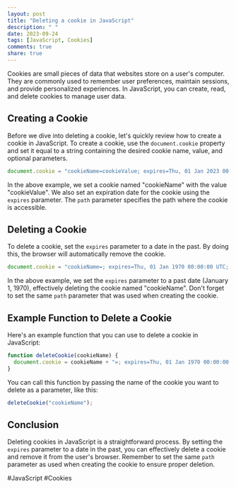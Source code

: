 ```yaml
---
layout: post
title: "Deleting a cookie in JavaScript"
description: " "
date: 2023-09-24
tags: [JavaScript, Cookies]
comments: true
share: true
---
```


Cookies are small pieces of data that websites store on a user's computer. They are commonly used to remember user preferences, maintain sessions, and provide personalized experiences. In JavaScript, you can create, read, and delete cookies to manage user data.

## Creating a Cookie

Before we dive into deleting a cookie, let's quickly review how to create a cookie in JavaScript. To create a cookie, use the `document.cookie` property and set it equal to a string containing the desired cookie name, value, and optional parameters.

```javascript
document.cookie = "cookieName=cookieValue; expires=Thu, 01 Jan 2023 00:00:00 UTC; path=/;"
```

In the above example, we set a cookie named "cookieName" with the value "cookieValue". We also set an expiration date for the cookie using the `expires` parameter. The `path` parameter specifies the path where the cookie is accessible.

## Deleting a Cookie

To delete a cookie, set the `expires` parameter to a date in the past. By doing this, the browser will automatically remove the cookie.

```javascript
document.cookie = "cookieName=; expires=Thu, 01 Jan 1970 00:00:00 UTC; path=/;"
```

In the above example, we set the `expires` parameter to a past date (January 1, 1970), effectively deleting the cookie named "cookieName". Don't forget to set the same `path` parameter that was used when creating the cookie.

## Example Function to Delete a Cookie

Here's an example function that you can use to delete a cookie in JavaScript:

```javascript
function deleteCookie(cookieName) {
  document.cookie = cookieName + "=; expires=Thu, 01 Jan 1970 00:00:00 UTC; path=/;";
}
```

You can call this function by passing the name of the cookie you want to delete as a parameter, like this:

```javascript
deleteCookie("cookieName");
```

## Conclusion

Deleting cookies in JavaScript is a straightforward process. By setting the `expires` parameter to a date in the past, you can effectively delete a cookie and remove it from the user's browser. Remember to set the same `path` parameter as used when creating the cookie to ensure proper deletion.

#JavaScript #Cookies